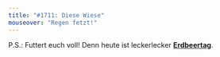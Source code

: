 ```yaml
---
title: "#1711: Diese Wiese"
mouseover: "Regen fetzt!"
---
```


P.S.:
Futtert euch voll! Denn heute ist leckerlecker <a href="http://www.fonflatter.de/kalender"><strong>Erdbeertag</strong></a>.

